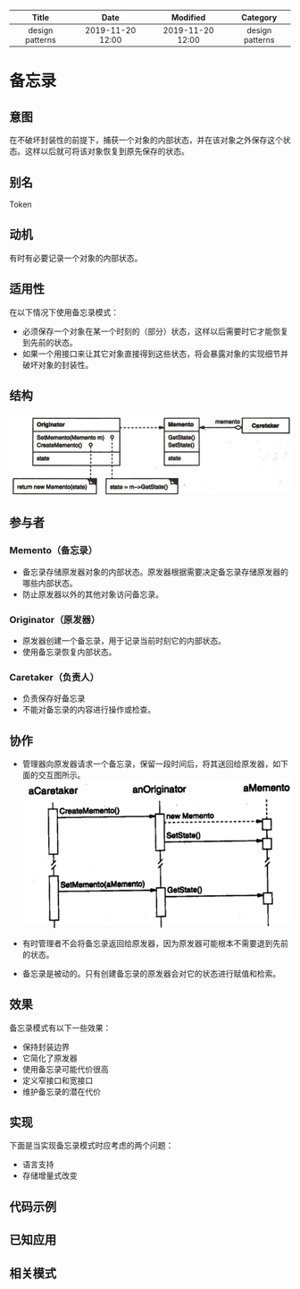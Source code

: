 | Title                | Date             | Modified         | Category          |
|:--------------------:|:----------------:|:----------------:|:-----------------:|
| design patterns      | 2019-11-20 12:00 | 2019-11-20 12:00 | design patterns   |

# 备忘录
## 意图
在不破坏封装性的前提下，捕获一个对象的内部状态，并在该对象之外保存这个状态。这样以后就可将该对象恢复到原先保存的状态。

## 别名
Token

## 动机
有时有必要记录一个对象的内部状态。


## 适用性
在以下情况下使用备忘录模式：
- 必须保存一个对象在某一个时刻的（部分）状态，这样以后需要时它才能恢复到先前的状态。
- 如果一个用接口来让其它对象直接得到这些状态，将会暴露对象的实现细节并破坏对象的封装性。

## 结构

![](./images/memento.png)


## 参与者

### Memento（备忘录）
- 备忘录存储原发器对象的内部状态。原发器根据需要决定备忘录存储原发器的哪些内部状态。
- 防止原发器以外的其他对象访问备忘录。

### Originator（原发器）
- 原发器创建一个备忘录，用于记录当前时刻它的内部状态。
- 使用备忘录恢复内部状态。

### Caretaker（负责人）
- 负责保存好备忘录
- 不能对备忘录的内容进行操作或检查。


## 协作
- 管理器向原发器请求一个备忘录，保留一段时间后，将其送回给原发器，如下面的交互图所示。
![](./images/memento-02.png)

- 有时管理者不会将备忘录返回给原发器，因为原发器可能根本不需要退到先前的状态。

- 备忘录是被动的。只有创建备忘录的原发器会对它的状态进行赋值和检索。


## 效果
备忘录模式有以下一些效果：
- 保持封装边界
- 它简化了原发器
- 使用备忘录可能代价很高
- 定义窄接口和宽接口
- 维护备忘录的潜在代价


## 实现
下面是当实现备忘录模式时应考虑的两个问题：
- 语言支持
- 存储增量式改变

## 代码示例

## 已知应用

## 相关模式
